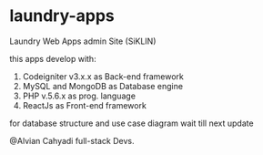 # laundry-apps
Laundry Web Apps admin Site (SiKLIN)

this apps develop with:
1. Codeigniter v3.x.x as Back-end framework
2. MySQL and MongoDB as Database engine
3. PHP v.5.6.x as prog. language
4. ReactJs as Front-end framework

for database structure and use case diagram 
wait till next update

@Alvian Cahyadi
full-stack Devs.
